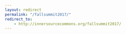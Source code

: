 ```yaml
---
layout: redirect
permalink: "/fallsummit2017/"
redirect_to:
    - http://innersourcecommons.org/fallsummit2017/
---
```

